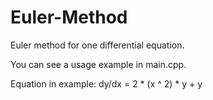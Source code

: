 # Euler-Method
 Euler method for one differential equation.

 You can see a usage example in main.cpp.

 Equation in example:
 dy/dx = 2 * (x ^ 2) * y + y